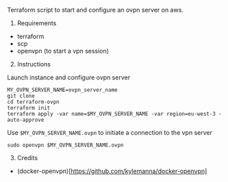 Terraform script to start and configure an ovpn server on aws.

1. Requirements

- terraform
- scp
- openvpn (to start a vpn session)

2. Instructions

Launch instance and configure ovpn server

```
MY_OVPN_SERVER_NAME=ovpn_server_name
git clone
cd terraform-ovpn
terraform init
terraform apply -var name=$MY_OVPN_SERVER_NAME -var region=eu-west-3 -auto-approve
```

Use `$MY_OVPN_SERVER_NAME.ovpn` to initiate a connection to the vpn server

```
sudo openvpn $MY_OVPN_SERVER_NAME.ovpn
```

3. Credits

- (docker-openvpn)[https://github.com/kylemanna/docker-openvpn]
